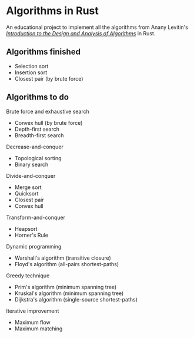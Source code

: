 # Algorithms in Rust
An educational project to implement all the algorithms from Anany Levitin's *[Introduction to the Design and Analysis of Algorithms](https://www.amazon.com/Introduction-Design-Analysis-Algorithms-3rd/dp/0132316811)* in Rust.

## Algorithms finished
- Selection sort
- Insertion sort
- Closest pair (by brute force)

## Algorithms to do
Brute force and exhaustive search
- Convex hull (by brute force)
- Depth-first search
- Breadth-first search

Decrease-and-conquer
- Topological sorting
- Binary search

Divide-and-conquer
- Merge sort
- Quicksort
- Closest pair
- Convex hull

Transform-and-conquer
- Heapsort
- Horner's Rule

Dynamic programming
- Warshall's algorithm (transitive closure)
- Floyd's algorithm (all-pairs shortest-paths)

Greedy technique
- Prim's algorithm (minimum spanning tree)
- Kruskal's algorithm (minimum spanning tree)
- Dijkstra's algorithm (single-source shortest-paths)

Iterative improvement
- Maximum flow
- Maximum matching
